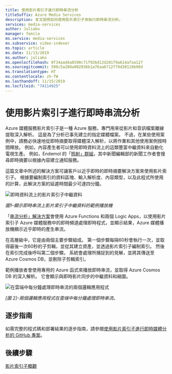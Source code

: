 ```yaml
---
title: 使用影片索引子進行即時串流分析
titleSuffix: Azure Media Services
description: 本文說明如何使用影片索引子來執行即時串流分析。
services: media-services
author: Juliako
manager: femila
ms.service: media-services
ms.subservice: video-indexer
ms.topic: article
ms.date: 11/13/2019
ms.author: juliako
ms.openlocfilehash: 0f34aad4a8590c71f926d12d201f9a614afaa127
ms.sourcegitcommit: 598c5a280a002036b1a76aa6712f79d30110b98d
ms.translationtype: HT
ms.contentlocale: zh-TW
ms.lasthandoff: 11/15/2019
ms.locfileid: "74114925"
---
```

# <a name="live-stream-analysis-with-video-indexer"></a>使用影片索引子進行即時串流分析

Azure 媒體服務影片索引子是一種 Azure 服務，專門用來從影片和音訊檔案離線提取深入解析。 這是為了分析已事先建立的指定媒體檔案。 不過，在某些使用案例中，請務必快速地從即時摘要取得媒體深入解析，以將作業和其他使用案例按時間釋放。 例如，內容產生者可以使用即時資料流上的這類豐富中繼資料來自動化電視生產。 例如，Endemol 的「[照射」群組](https://customers.microsoft.com/story/esg-media-telecommunications-azure)，其中新聞編輯部的新聞工作者會搜尋即時摘要以根據內容建立通知服務。

這篇文章中所述的解決方案可讓客戶以近乎即時的即時摘要解決方案來使用影片索引子。 根據要編制索引的資料區塊、輸入解析度、內容類型，以及此程式所使用的計算，此解決方案的延遲時間最少可達四分鐘。

![即時資料流上的影片索引子中繼資料](./media/live-stream-analysis/live-stream-analysis01.png)

*圖1–顯示即時串流上影片索引子中繼資料的範例播放機*

「[串流分析」解決方案](https://github.com/Azure-Samples/media-services-dotnet-functions-integration/blob/master/media-functions-for-logic-app/LiveStreamAnalysis.md)會使用 Azure Functions 和兩個 Logic Apps，以使用影片索引子 Azure 媒體服務中的即時頻道處理即時程式，並顯示結果，Azure 媒體播放機顯示近乎即時的產生串流。

在高層級中，它是由兩個主要步驟組成。 第一個步驟每隔60秒會執行一次，並取得最後一次60秒的子剪輯，並從其建立資產，並透過影片索引子編制索引。 然後在索引完成後呼叫第二個步驟。 系統會處理所捕捉到的見解，並將其傳送至 Azure Cosmos DB，並刪除子剪輯索引。

範例播放者會使用專用的 Azure 函式來播放即時串流，並取得 Azure Cosmos DB 的深入解析。 它會顯示與即時影片同步的中繼資料和縮圖。

![在雲端中每分鐘處理即時串流的兩個邏輯應用程式](./media/live-stream-analysis/live-stream-analysis02.png)

*[圖 2]-兩個邏輯應用程式在雲端中每分鐘處理即時串流。*

## <a name="step-by-step-guide"></a>逐步指南 

如需完整的程式碼和部署結果的逐步指南，請參閱[使用影片索引子進行即時媒體分析的 GitHub 專案](https://aka.ms/livestreamanalysis)。 

## <a name="next-steps"></a>後續步驟

[影片索引子概觀](video-indexer-overview.md)
